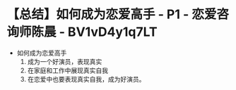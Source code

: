# 【总结】如何成为恋爱高手 - P1 - 恋爱咨询师陈晨 - BV1vD4y1q7LT

-   如何成为恋爱高手
    1.  成为一个好演员，表现真实
    2.  在家庭和工作中展现真实自我
    3.  在恋爱中也要表现真实自我，成为好演员。